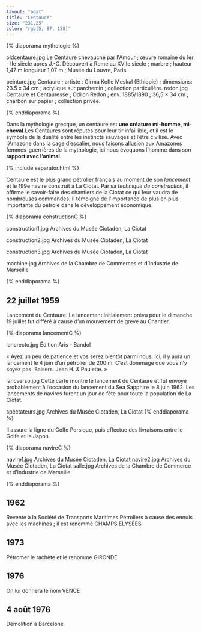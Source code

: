 ```yaml
---
layout: "boat"
title: "Centaure"
size: "231,25"
color: "rgb(5, 87, 158)"
---
```


{% diaporama mythologie %}

oldcentaure.jpg
Le Centaure chevauché par l'Amour ; œuvre romaine du Ier - IIe siècle après J.-C.
Découvert à Rome au XVIIe siècle ; marbre ;  hauteur 1,47 m longueur 1,07 m ; Musée du Louvre, Paris.

peinture.jpg
Centaure ; artiste : Girma Kefle Meskal (Ethiopie) ; dimensions: 23.5 x 34 cm ; acrylique sur parchemin ; collection particulière.
redon.jpg
Centaure et Centauresse ; Odilon Redon ; env. 1885/1890 ; 36,5 × 34 cm ; charbon sur papier ; collection privée.

{% enddiaporama %}

Dans la mythologie grecque, un centaure est **une créature mi-homme, mi-cheval**.Les Centaures sont réputés pour leur tir infaillible, et il est le symbole de la dualité entre les instincts sauvages et l’être civilisé.
Avec l’Amazone dans la cage d’escalier, nous faisons allusion aux Amazones femmes-guerrières de la mythologie, ici nous évoquons l’homme dans son **rapport avec l’animal**.

{% include separator.html %}

Centaure est le plus grand pétrolier français au moment de son _lancement_ et le 199e navire construit à La Ciotat.
Par sa _technique de construction_, il affirme le savoir-faire des chantiers de la Ciotat ce qui leur vaudra de nombreuses commandes. Il témoigne de l'importance de plus en plus importante du pétrole dans le développement économique.

{% diaporama constructionC %}

construction1.jpg
Archives du Musée Ciotaden, La Ciotat

construction2.jpg
Archives du Musée Ciotaden, La Ciotat

construction3.jpg
Archives du Musée Ciotaden, La Ciotat

machine.jpg
Archives de la Chambre de Commerces et d’Industrie de Marseille

{% enddiaporama %}

22 juillet 1959
------------

Lancement du Centaure.
Le lancement initialement prévu pour le dimanche 19 juillet fut différé à cause d’un mouvement de grève au Chantier.

{% diaporama lancementC %}

lancrecto.jpg
Édition Aris - Bandol


«  Ayez un peu de  patience et vos serez bientôt parmi nous.  Ici, il y aura un lancement le 4 juin d’un pétrolier de 200 m. C’est dommage que vous n’y soyez pas. Baisers. Jean H. & Paulette. »

lancverso.jpg
Cette carte montre le lancement du Centaure et fut envoyé probablement à l’occasion du lancement du Sea Sapphire le 8 juin 1962.
Les lancements de navires furent un jour de fête pour toute la population de La Ciotat.

spectateurs.jpg
Archives du Musée Ciotaden, La Ciotat
{% enddiaporama %}

Il assure la ligne du Golfe Persique, puis effectue des livraisons entre le Golfe et le Japon.

{% diaporama navireC %}

navire1.jpg
Archives du Musée Ciotaden, La Ciotat
navire2.jpg
Archives du Musée Ciotaden, La Ciotat
salle.jpg
Archives de la Chambre de Commerce et d’Industrie de Marseille

{% enddiaporama %}

1962
-----
Revente à la Société de Transports Maritimes Pétroliers à cause des ennuis avec les machines ; il est renommé CHAMPS ELYSÉES


1973
-----

Pétromer le rachète et le renomme GIRONDE


1976
-----

On lui donnera le nom VENCE

4 août 1976
---------------

Démolition à Barcelone
